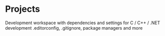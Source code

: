# Projects
Development workspace with dependencies and settings for C / C++ / .NET development .editorconfig, .gitignore, package managers and more
